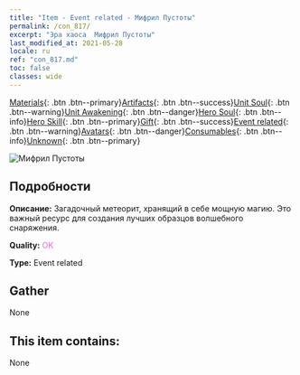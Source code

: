 ```yaml
---
title: "Item - Event related - Мифрил Пустоты"
permalink: /con_817/
excerpt: "Эра хаоса  Мифрил Пустоты"
last_modified_at: 2021-05-28
locale: ru
ref: "con_817.md"
toc: false
classes: wide
---
```

 [Materials](/ItemsRU/){: .btn .btn--primary}[Artifacts](/ItemsRU/Artifacts/){: .btn .btn--success}[Unit Soul](/ItemsRU/UnitSoul/){: .btn .btn--warning}[Unit Awakening](/ItemsRU/UnitAwakening/){: .btn .btn--danger}[Hero Soul](/ItemsRU/HeroSoul/){: .btn .btn--info}[Hero Skill](/ItemsRU/HeroSkill/){: .btn .btn--primary}[Gift](/ItemsRU/Gift/){: .btn .btn--success}[Event related](/ItemsRU/Events/){: .btn .btn--warning}[Avatars](/ItemsRU/Avatars/){: .btn .btn--danger}[Consumables](/ItemsRU/Consumables/){: .btn .btn--info}[Unknown](/ItemsRU/Unknown/){: .btn .btn--primary}

 ![Мифрил Пустоты](/images/t/i_3075.png)

## Подробности
 **Описание:** Загадочный метеорит, хранящий в себе мощную магию. Это важный ресурс для создания лучших образцов волшебного снаряжения.

 **Quality:** <span style="color: #DA70D6">OK</span>

 **Type:** Event related

## Gather

  None

## This item contains:

  None

